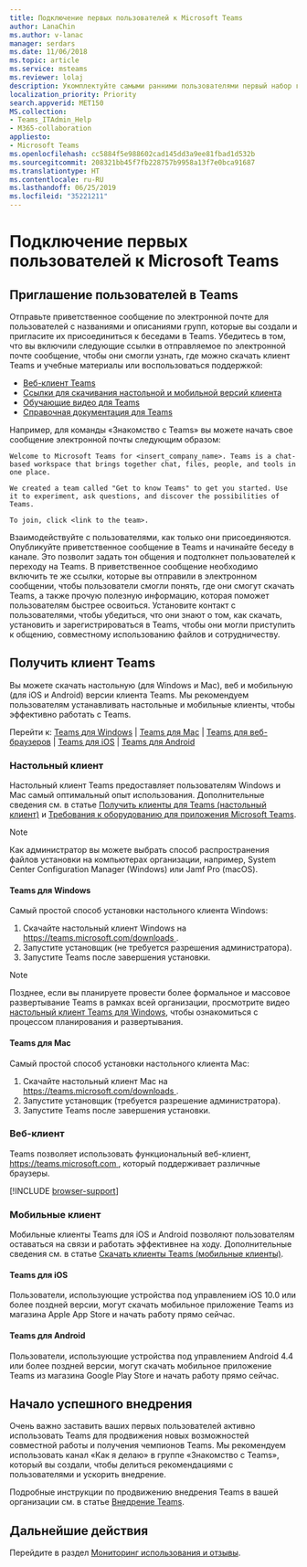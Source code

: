 ```yaml
---
title: Подключение первых пользователей к Microsoft Teams
author: LanaChin
ms.author: v-lanac
manager: serdars
ms.date: 11/06/2018
ms.topic: article
ms.service: msteams
ms.reviewer: lolaj
description: Укомплектуйте самыми ранними пользователями первый набор групп и каналов, созданных вами в Microsoft Teams.
localization_priority: Priority
search.appverid: MET150
MS.collection:
- Teams_ITAdmin_Help
- M365-collaboration
appliesto:
- Microsoft Teams
ms.openlocfilehash: cc5884f5e988602cad145dd3a9ee81fbad1d532b
ms.sourcegitcommit: 208321bb45f7fb228757b9958a13f7e0bca91687
ms.translationtype: HT
ms.contentlocale: ru-RU
ms.lasthandoff: 06/25/2019
ms.locfileid: "35221211"
---
```

# <a name="onboard-early-adopters-to-microsoft-teams"></a>Подключение первых пользователей к Microsoft Teams

## <a name="invite-users-to-teams"></a>Приглашение пользователей в Teams

Отправьте приветственное сообщение по электронной почте для пользователей с названиями и описаниями групп, которые вы создали и пригласите их присоединиться к беседами в Teams. Убедитесь в том, что вы включили следующие ссылки в отправляемое по электронной почте сообщение, чтобы они смогли узнать, где можно скачать клиент Teams и учебные материалы или воспользоваться поддержкой:
- [Веб-клиент Teams](https://teams.microsoft.com)
- [Ссылки для скачивания настольной и мобильной версий клиента](https://teams.microsoft.com/downloads)
- [Обучающие видео для Teams](https://support.office.com/article/microsoft-teams-video-training-4f108e54-240b-4351-8084-b1089f0d21d7)
- [Справочная документация для Teams](https://support.office.com/teams)

Например, для команды «Знакомство с Teams» вы можете начать свое сообщение электронной почты следующим образом:

   ```
   Welcome to Microsoft Teams for <insert_company_name>. Teams is a chat-based workspace that brings together chat, files, people, and tools in one place. 

   We created a team called "Get to know Teams" to get you started. Use it to experiment, ask questions, and discover the possibilities of Teams. 

   To join, click <link to the team>.
   ```

Взаимодействуйте с пользователями, как только они присоединяются. Опубликуйте приветственное сообщение в Teams и начинайте беседу в канале. Это позволит задать тон общения и подтолкнет пользователей к переходу на Teams. В приветственное сообщение необходимо включить те же ссылки, которые вы отправили в электронном сообщении, чтобы пользователи смогли понять, где они смогут скачать Teams, а также прочую полезную информацию, которая поможет пользователям быстрее освоиться. Установите контакт с пользователями, чтобы убедиться, что они знают о том, как скачать, установить и зарегистрироваться в Teams, чтобы они могли приступить к общению, совместному использованию файлов и сотрудничеству.  

## <a name="get-teams-clients"></a>Получить клиент Teams
Вы можете скачать настольную (для Windows и Mac), веб и мобильную (для iOS и Android) версии клиента Teams. Мы рекомендуем пользователям устанавливать настольные и мобильные клиенты, чтобы эффективно работать с Teams. 

Перейти к: [Teams для Windows](#teams-for-windows) | [Teams для Mac](#teams-for-mac) | [Teams для веб-браузеров](#web-client) | [Teams для iOS](#teams-for-ios)  |  [Teams для Android](#teams-for-android)

### <a name="desktop-client"></a>Настольный клиент

Настольный клиент Teams предоставляет пользователям Windows и Mac самый оптимальный опыт использования. Дополнительные сведения см. в статье [Получить клиенты для Teams (настольный клиент)](https://docs.microsoft.com/MicrosoftTeams/get-clients#desktop-client) и [Требования к оборудованию для приложения Microsoft Teams](https://docs.microsoft.com/MicrosoftTeams/hardware-requirements-for-the-teams-app).

> [!NOTE]
> Как администратор вы можете выбрать способ распространения файлов установки на компьютерах организации, например, System Center Configuration Manager (Windows) или Jamf Pro (macOS).

#### <a name="teams-for-windows"></a>Teams для Windows 
Самый простой способ установки настольного клиента Windows:

1. Скачайте настольный клиент Windows на [ https://teams.microsoft.com/downloads ](https://teams.microsoft.com/downloads).
2. Запустите установщик (не требуется разрешения администратора). 
3. Запустите Teams после завершения установки.

> [!NOTE]
> Позднее, если вы планируете провести более формальное и массовое развертывание Teams в рамках всей организации, просмотрите видео [настольный клиент Teams для Windows](https://aka.ms/teams-clients), чтобы ознакомиться с процессом планирования и развертывания. 

#### <a name="teams-for-mac"></a>Teams для Mac 
Самый простой способ установки настольного клиента Mac:

1. Скачайте настольный клиент Mac на [ https://teams.microsoft.com/downloads ](https://teams.microsoft.com/downloads).
2. Запустите установщик (требуется разрешение администратора). 
3. Запустите Teams после завершения установки.

### <a name="web-client"></a>Веб-клиент
Teams позволяет использовать функциональный веб-клиент, [ https://teams.microsoft.com ](https://teams.microsoft.com), который поддерживает различные браузеры.

[!INCLUDE [browser-support](includes/browser-support.md)]

### <a name="mobile-client"></a>Мобильные клиент

Мобильные клиенты Teams для iOS и Android позволяют пользователям оставаться на связи и работать эффективнее на ходу. Дополнительные сведения см. в статье [Скачать клиенты Teams (мобильные клиенты)](https://docs.microsoft.com/MicrosoftTeams/get-clients#mobile-clients).

#### <a name="teams-for-ios"></a>Teams для iOS 

Пользователи, использующие устройства под управлением iOS 10.0 или более поздней версии, могут скачать мобильное приложение Teams из магазина Apple App Store и начать работу прямо сейчас.  

#### <a name="teams-for-android"></a>Teams для Android 
Пользователи, использующие устройства под управлением Android 4.4 или более поздней версии, могут скачать мобильное приложение Teams из магазина Google Play Store и начать работу прямо сейчас.  

## <a name="drive-initial-adoption"></a>Начало успешного внедрения

Очень важно заставить ваших первых пользователей активно использовать Teams для продвижения новых возможностей совместной работы и получения чемпионов Teams. Мы рекомендуем использовать канал «Как я делаю» в группе «Знакомство с Teams», который вы создали, чтобы делиться рекомендациями с пользователями и ускорить внедрение. 

Подробные инструкции по продвижению внедрения Teams в вашей организации см. в статье [Внедрение Teams](adopt-microsoft-teams-landing-page.md).

## <a name="next-steps"></a>Дальнейшие действия
Перейдите в раздел [Мониторинг использования и отзывы](get-started-with-teams-monitor-usage-and-feedback.md).